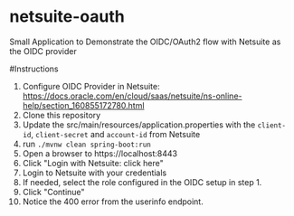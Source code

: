 # netsuite-oauth
Small Application to Demonstrate the OIDC/OAuth2 flow with Netsuite as the OIDC provider 

#Instructions
1. Configure OIDC Provider in Netsuite: https://docs.oracle.com/en/cloud/saas/netsuite/ns-online-help/section_160855172780.html
2. Clone this repository
3. Update the src/main/resources/application.properties with the `client-id`, `client-secret` and `account-id` from Netsuite
4. run `./mvnw clean spring-boot:run`
5. Open a browser to https://localhost:8443
6. Click "Login with Netsuite: click here"
7. Login to Netsuite with your credentials
8. If needed, select the role configured in the OIDC setup in step 1.
9. Click "Continue"
10. Notice the 400 error from the userinfo endpoint.

